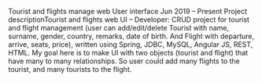 Tourist and flights manage web User interface
Jun 2019 – Present
Project descriptionTourist and flights web UI – Developer: CRUD project for tourist and flight management (user can add/edit/delete Tourist with name, surname, gender, country, remarks, date of birth. And Flight with departure, arrive, seats, price), written using Spring, JDBC, MySQL, Angular JS, REST, HTML. My goal here is to make UI with two objects (tourist and flight) that have many to many relationships. So user could add many flights to the tourist, and many tourists to the flight.
